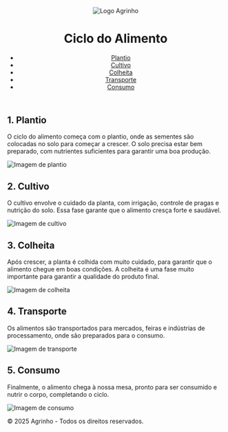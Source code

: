 <!DOCTYPE html>
<html lang="pt-br">
<head>
  <meta charset="UTF-8">
  <meta name="viewport" content="width=device-width, initial-scale=1.0">
  <meta name="author" content="Agrinho 2025">
  <title>Ciclo do Alimento - Agrinho 2025</title>
  <link rel="stylesheet" href="styles.css">
  <link rel="icon" href="logo-agrinho.png" type="image/png">
</head>
<body>
  <header>
    <div class="container">
      <img src="logo-agrinho.png" alt="Logo Agrinho" class="logo">
      <h1>Ciclo do Alimento</h1>
      <nav>
        <ul>
          <li><a href="#plantio">Plantio</a></li>
          <li><a href="#cultivo">Cultivo</a></li>
          <li><a href="#colheita">Colheita</a></li>
          <li><a href="#transporte">Transporte</a></li>
          <li><a href="#consumo">Consumo</a></li>
        </ul>
      </nav>
    </div>
  </header>

  <section id="plantio" class="phase">
    <h2 class="phase-title">1. Plantio</h2>
    <p>O ciclo do alimento começa com o plantio, onde as sementes são colocadas no solo para começar a crescer. O solo precisa estar bem preparado, com nutrientes suficientes para garantir uma boa produção.</p>
    <div class="phase-image">
      <img src="plantio.jpg" alt="Imagem de plantio">
    </div>
  </section>

  <section id="cultivo" class="phase">
    <h2 class="phase-title">2. Cultivo</h2>
    <p>O cultivo envolve o cuidado da planta, com irrigação, controle de pragas e nutrição do solo. Essa fase garante que o alimento cresça forte e saudável.</p>
    <div class="phase-image">
      <img src="cultivo.jpg" alt="Imagem de cultivo">
    </div>
  </section>

  <section id="colheita" class="phase">
    <h2 class="phase-title">3. Colheita</h2>
    <p>Após crescer, a planta é colhida com muito cuidado, para garantir que o alimento chegue em boas condições. A colheita é uma fase muito importante para garantir a qualidade do produto final.</p>
    <div class="phase-image">
      <img src="colheita.jpg" alt="Imagem de colheita">
    </div>
  </section>

  <section id="transporte" class="phase">
    <h2 class="phase-title">4. Transporte</h2>
    <p>Os alimentos são transportados para mercados, feiras e indústrias de processamento, onde são preparados para o consumo.</p>
    <div class="phase-image">
      <img src="transporte.jpg" alt="Imagem de transporte">
    </div>
  </section>

  <section id="consumo" class="phase">
    <h2 class="phase-title">5. Consumo</h2>
    <p>Finalmente, o alimento chega à nossa mesa, pronto para ser consumido e nutrir o corpo, completando o ciclo.</p>
    <div class="phase-image">
      <img src="consumo.jpg" alt="Imagem de consumo">
    </div>
  </section>

  <footer>
    <p>&copy; 2025 Agrinho - Todos os direitos reservados.</p>
  </footer>

  <script src="scripts.js"></script>
</body>
</html>
